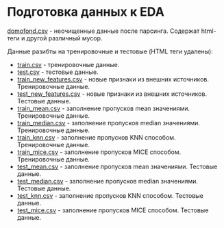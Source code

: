 # Подготовка данных к EDA

[domofond.csv](https://drive.google.com/file/d/10Fp7a1zZ9TTKZINFbPd5I7ROqevawqlO/view?usp=sharing) - неочищенные данные после парсинга. Содержат html-теги и другой различный мусор.

Данные разибты на тренировочные и тестовые (HTML теги удалены):
 - [train.csv](https://drive.google.com/file/d/1230mPT7xhc8TlYMBhkf0M9lcLOFKTQkO/view?usp=sharing) - тренировочные данные.
 - [test.csv](https://drive.google.com/file/d/1Gjnrc3gKYUh0w7erYyLo-gBaaia2qq5A/view?usp=sharing) - тестовые данные.
 - [train_new_features.csv](https://drive.google.com/file/d/1mboCLNhfJ7YSz2MIfCmhF5DjEjb_lnaI/view?usp=sharing) - новые признаки из внешних источников. Тренировочные данные.
 - [test_new_features.csv](https://drive.google.com/file/d/19L3UQPs-vSDd7jsphId6LDDHDnfjpTk8/view?usp=sharing) - новые признаки из внешних источников. Тестовые данные.
 - [train_mean.csv](https://drive.google.com/file/d/1gavRGXhPbQr65IQ0FhyvKOgjPQqqjOc9/view?usp=sharing) - заполнение пропусков mean значениями. Тренировочные данные.
 - [train_median.csv](https://drive.google.com/file/d/1ct4UzLVxUXVyViW9bBd_jSiawadSA6jb/view?usp=sharing) - заполнение пропусков median значениями. Тренировочные данные.
 - [train_knn.csv](https://drive.google.com/file/d/1PDduH_3WoF0IifioD824MP0hbtu81g9c/view?usp=sharing) - заполнение пропусков KNN способом. Тренировочные данные.
 - [train_mice.csv](https://drive.google.com/file/d/1Zk2ih4K8WLJ1RL3UYZPCaRj2quBCRIaa/view?usp=sharing) - заполнение пропусков MICE способом. Тренировочные данные.
 - [test_mean.csv](https://drive.google.com/file/d/16q0TD4TkL109TkqDS7SvPzotdVkcd417/view?usp=sharing) - заполнение пропусков mean значениями. Тестовые данные.
 - [test_median.csv](https://drive.google.com/file/d/1cO19WG2529NMbf5q23lAsxn3WiAxUNI4/view?usp=sharing) - заполнение пропусков median значениями. Тестовые данные.
 - [test_knn.csv](https://drive.google.com/file/d/1exX65qFDs6jVVqcFvM9vesoqNG9grJdQ/view?usp=sharing) - заполнение пропусков KNN способом. Тестовые данные.
 - [test_mice.csv](https://drive.google.com/file/d/1n45XDN4nrYv3fRj8H4sVJo4K43jHZ7Zp/view?usp=sharing) - заполнение пропусков MICE способом. Тестовые данные.
